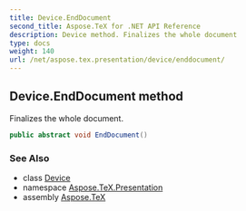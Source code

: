 ```yaml
---
title: Device.EndDocument
second_title: Aspose.TeX for .NET API Reference
description: Device method. Finalizes the whole document
type: docs
weight: 140
url: /net/aspose.tex.presentation/device/enddocument/
---
```

## Device.EndDocument method

Finalizes the whole document.

```csharp
public abstract void EndDocument()
```

### See Also

* class [Device](../)
* namespace [Aspose.TeX.Presentation](../../device/)
* assembly [Aspose.TeX](../../../)


